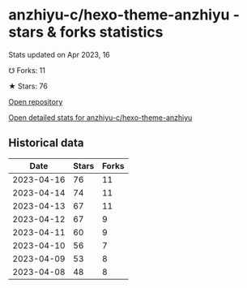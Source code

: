 # anzhiyu-c/hexo-theme-anzhiyu - stars & forks statistics

Stats updated on Apr 2023, 16

☋ Forks: 11

★ Stars: 76

[Open repository](https://github.com/anzhiyu-c/hexo-theme-anzhiyu)

[Open detailed stats for anzhiyu-c/hexo-theme-anzhiyu](https://reviewgithub.com/rep/anzhiyu-c/hexo-theme-anzhiyu)

## Historical data
| Date | Stars | Forks |
|------|-------|-------|
| 2023-04-16 | 76 | 11 | 
| 2023-04-14 | 74 | 11 | 
| 2023-04-13 | 67 | 11 | 
| 2023-04-12 | 67 | 9 | 
| 2023-04-11 | 60 | 9 | 
| 2023-04-10 | 56 | 7 | 
| 2023-04-09 | 53 | 8 | 
| 2023-04-08 | 48 | 8 | 

